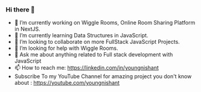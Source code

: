 ### Hi there 👋

- 🔭 I’m currently working on Wiggle Rooms, Online Room Sharing Platform in NextJS.
- 🌱 I’m currently learning Data Structures in JavaScript.
- 👯 I’m looking to collaborate on more FullStack JavaScript Projects.
- 🤔 I’m looking for help with Wiggle Rooms.
- 💬 Ask me about anything related to Full stack development with JavaScript
- 📫 How to reach me: https://linkedin.com/in/youngnishant
- Subscribe To my YouTube Channel for amazing project you don't know about : https://youtube.com/youngnishant

